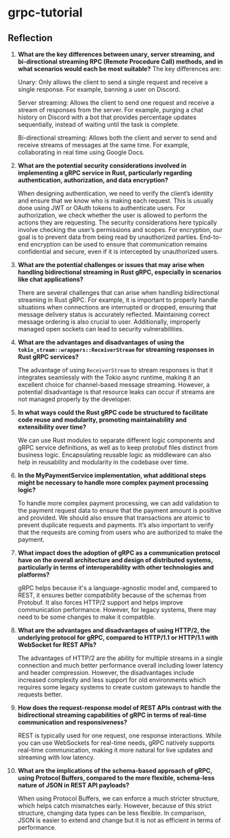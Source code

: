# grpc-tutorial

## Reflection

1. **What are the key differences between unary, server streaming, and bi-directional streaming RPC (Remote Procedure Call) methods, and in what scenarios would each be most suitable?**
    The key differences are:

    Unary: Only allows the client to send a single request and receive a single response. For example, banning a user on Discord.

    Server streaming: Allows the client to send one request and receive a stream of responses from the server. For example, purging a chat history on Discord with a bot that provides percentage updates sequentially, instead of waiting until the task is complete.

    Bi-directional streaming: Allows both the client and server to send and receive streams of messages at the same time. For example, collaborating in real time using Google Docs.
2. **What are the potential security considerations involved in implementing a gRPC service in Rust, particularly regarding authentication, authorization, and data encryption?**

    When designing authentication, we need to verify the client’s identity and ensure that we know who is making each request. This is usually done using JWT or OAuth tokens to authenticate users. For authorization, we check whether the user is allowed to perform the actions they are requesting. The security considerations here typically involve checking the user’s permissions and scopes. For encryption, our goal is to prevent data from being read by unauthorized parties. End-to-end encryption can be used to ensure that communication remains confidential and secure, even if it is intercepted by unauthorized users.
3. **What are the potential challenges or issues that may arise when handling bidirectional streaming in Rust gRPC, especially in scenarios like chat applications?**

    There are several challenges that can arise when handling bidirectional streaming in Rust gRPC. For example, it is important to properly handle situations when connections are interrupted or dropped, ensuring that message delivery status is accurately reflected. Maintaining correct message ordering is also crucial to user. Additionally, improperly managed open sockets can lead to security vulnerabilities.
4. **What are the advantages and disadvantages of using the `tokio_stream::wrappers::ReceiverStream` for streaming responses in Rust gRPC services?**

    The advantage of using `ReceiverStream` to stream responses is that it integrates seamlessly with the Tokio async runtime, making it an excellent choice for channel-based message streaming. However, a potential disadvantage is that resource leaks can occur if streams are not managed properly by the developer.
5. **In what ways could the Rust gRPC code be structured to facilitate code reuse and modularity, promoting maintainability and extensibility over time?**

    We can use Rust modules to separate different logic components and gRPC service definitions, as well as to keep protobuf files distinct from business logic. Encapsulating reusable logic as middleware can also help in reusability and modularity in the codebase over time.
6. **In the MyPaymentService implementation, what additional steps might be necessary to handle more complex payment processing logic?**

    To handle more complex payment processing, we can add validation to the payment request data to ensure that the payment amount is positive and provided. We should also ensure that transactions are atomic to prevent duplicate requests and payments. It’s also important to verify that the requests are coming from users who are authorized to make the payment.
7. **What impact does the adoption of gRPC as a communication protocol have on the overall architecture and design of distributed systems, particularly in terms of interoperability with other technologies and platforms?**

    gRPC helps because it's a language-agnostic model and, compared to REST, it ensures better compatibility because of the schemas from Protobuf. It also forces HTTP/2 support and helps improve communication performance. However, for legacy systems, there may need to be some changes to make it compatible.
8. **What are the advantages and disadvantages of using HTTP/2, the underlying protocol for gRPC, compared to HTTP/1.1 or HTTP/1.1 with WebSocket for REST APIs?**

    The advantages of HTTP/2 are the ability for multiple streams in a single connection and much better performance overall including lower latency and header compression. However, the disadvantages include increased complexity and less support for old environments which requires some legacy systems to create custom gateways to handle the requests better.
9. **How does the request-response model of REST APIs contrast with the bidirectional streaming capabilities of gRPC in terms of real-time communication and responsiveness?**

    REST is typically used for one request, one response interactions. While you can use WebSockets for real-time needs, gRPC natively supports real-time communication, making it more natural for live updates and streaming with low latency.

10. **What are the implications of the schema-based approach of gRPC, using Protocol Buffers, compared to the more flexible, schema-less nature of JSON in REST API payloads?**

    When using Protocol Buffers, we can enforce a much stricter structure, which helps catch mismatches early. However, because of this strict structure, changing data types can be less flexible. In comparison, JSON is easier to extend and change but it is not as efficient in terms of performance.